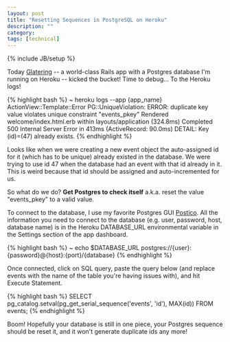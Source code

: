 ```yaml
---
layout: post
title: "Resetting Sequences in PostgreSQL on Heroku"
description: ""
category: 
tags: [technical]
---
```

{% include JB/setup %}

Today [Glatering][1] -- a world-class Rails app with a Postgres database I'm running on Heroku -- kicked the bucket! Time to debug... To the Heroku logs!

{% highlight bash %} 
~ heroku logs --app {app_name}
    ActionView::Template::Error
    PG::UniqueViolation: ERROR: duplicate key value violates unique constraint "events_pkey"
    Rendered welcome/index.html.erb within layouts/application (324.8ms)
    Completed 500 Internal Server Error in 413ms (ActiveRecord: 90.0ms)
    DETAIL: Key (id)=(47) already exists.
{% endhighlight %}

Looks like when we were creating a new event object the auto-assigned id for it (which has to be unique) already existed in the database. We were trying to use id 47 when the database had an event with that id already in it. This is weird because that id should be assigned and auto-incremented for us.

So what do we do? **Get Postgres to check itself** a.k.a. reset the value "events_pkey" to a valid value. 

To connect to the database, I use my favorite Postgres GUI [Postico][2]. All the information you need to connect to the database (e.g. user, password, host, database name) is in the Heroku DATABASE_URL environmental variable in the Settings section of the app dashboard.

{% highlight bash %} 
~ echo $DATABASE_URL
    postgres://{user}:{password}@{host}:{port}/{database}
{% endhighlight %}

Once connected, click on SQL query, paste the query below (and replace events with the name of the table you're having issues with), and hit Execute Statement. 

{% highlight bash %} 
SELECT pg_catalog.setval(pg_get_serial_sequence('events', 'id'), MAX(id)) FROM events;
{% endhighlight %}

Boom! Hopefully your database is still in one piece, your Postgres sequence should be reset it, and it won't generate duplicate ids any more!

[1]: /2016/01/26/evernote-hackathon-report
[2]: https://eggerapps.at/postico/

